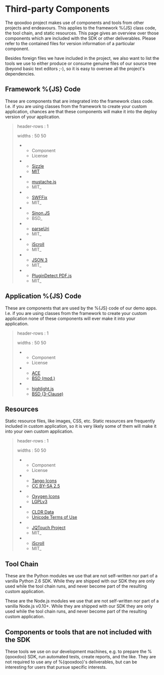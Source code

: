 Third-party Components
======================

The qooxdoo project makes use of components and tools from other
projects and endeavours. This applies to the framework %{JS} class code,
the tool chain, and static resources. This page gives an overview over
those components which are included with the SDK or other deliverables.
Please refer to the contained files for version information of a
particular component.

Besides foreign files we have included in the project, we also want to
list the tools we use to either produce or consume genuine files of our
source tree (beyond basic text editors ;-), so it is easy to oversee all
the project's dependencies.

Framework %{JS} Code
--------------------

These are components that are integrated into the framework class code.
I.e. if you are using classes from the framework to create your custom
application, chances are that these components will make it into the
deploy version of your application.

> header-rows
> :   1
>
> widths
> :   50 50
>
> -   -   Component
>     -   License
> -   -   [Sizzle](http://sizzlejs.com/)
>     -   [MIT](http://www.opensource.org/licenses/mit-license.php)
> -   -   [mustache.js](https://github.com/janl/mustache.js/)
>     -   MIT\_
> -   -   [SWFFix](http://code.google.com/p/swffix/)
>     -   MIT\_
> -   -   [Sinon.JS](http://sinonjs.org/)
>     -   BSD\_
> -   -   [parseUri](http://blog.stevenlevithan.com/archives/parseuri)
>     -   MIT\_
> -   -   [iScroll](http://cubiq.org/iscroll-4/)
>     -   MIT\_
> -   -   [JSON 3](https://github.com/bestiejs/json3)
>     -   MIT\_
> -   -   [PluginDetect
>         PDF.js](http://www.pinlady.net/PluginDetect/PDFjs/)
>     -   MIT\_

Application %{JS} Code
----------------------

These are components that are used by the %{JS} code of our demo apps.
I.e. if you are using classes from the framework to create your custom
application none of these components will ever make it into your
application.

> header-rows
> :   1
>
> widths
> :   50 50
>
> -   -   Component
>     -   License
> -   -   [ACE](http://ajaxorg.github.com/ace/)
>     -   [BSD
>         (mod.)](https://github.com/ajaxorg/ace/blob/master/LICENSE)
> -   -   [highlight.js](http://highlightjs.org/)
>     -   [BSD (3-Clause)](http://opensource.org/licenses/BSD-3-Clause)

Resources
---------

Static resource files, like images, CSS, etc. Static resources are
frequently included in custom application, so it is very likely some of
them will make it into your own custom application.

> header-rows
> :   1
>
> widths
> :   50 50
>
> -   -   Component
>     -   License
> -   -   [Tango Icons](http://tango.freedesktop.org/Tango_Icon_Library)
>     -   [CC BY-SA 2.5](http://creativecommons.org/licenses/by-sa/2.5/)
> -   -   [Oxygen Icons](http://www.oxygen-icons.org/)
>     -   [LGPLv3](http://www.gnu.org/licenses/lgpl-3.0.html)
> -   -   [CLDR Data](http://cldr.unicode.org/)
>     -   [Unicode Terms of Use](http://www.unicode.org/copyright.html)
> -   -   [JQTouch Project](http://www.jqtouch.com/)
>     -   MIT\_
> -   -   [iScroll](http://cubiq.org/iscroll-4/)
>     -   MIT\_

Tool Chain
----------

These are the Python modules we use that are not self-written nor part
of a vanilla Python 2.6 SDK. While they are shipped with our SDK they
are only used while the tool chain runs, and never become part of the
resulting custom application.

These are the Node.js modules we use that are not self-written nor part
of a vanilla Node.js v0.10+. While they are shipped with our SDK they
are only used while the tool chain runs, and never become part of the
resulting custom application.

Components or tools that are not included with the SDK
------------------------------------------------------

These tools we use on our development machines, e.g. to prepare the
%{qooxdoo} SDK, run automated tests, create reports, and the like. They
are not required to use any of %{qooxdoo}'s deliverables, but can be
interesting for users that pursue specific interests.
